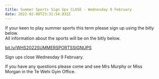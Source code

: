 ```yaml
---
title: Summer Sports Sign Ups CLOSE - Wednesday 9 February
date: 2022-02-08T23:31:54.832Z
---
```

If your keen to play summer sports this term please sign up using the bitly below.  
All information about the sports will be on the bitly below.

[bit.ly/WHS2022SUMMERSPORTSSIGNUPS](https://docs.google.com/forms/d/e/1FAIpQLSdsn4NGM5Kp2oyNRLEFHwkvzAgD4cbAOEFGomnWkhw-HhuHWw/viewform)

Sign ups close Wednesday 9 February.

If you have any questions please come and see Mrs Murphy or Miss Morgan in the Te Wehi Gym Office.